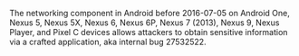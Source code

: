 The networking component in Android before 2016-07-05 on Android One, Nexus 5, Nexus 5X, Nexus 6, Nexus 6P, Nexus 7 (2013), Nexus 9, Nexus Player, and Pixel C devices allows attackers to obtain sensitive information via a crafted application, aka internal bug 27532522.